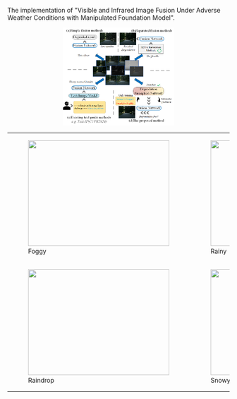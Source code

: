 The implementation of "Visible and Infrared Image Fusion Under Adverse Weather Conditions with Manipulated Foundation Model".

<div align="center">
  <img src="./images/image1.png" width="50%" height="50%">
</div>

<table>
  <tr>
    <td><figure><img src="./images/foggy.gif" width="320" height="240"><figcaption>Foggy</figcaption></figure></td>
    <td><figure><img src="./images/rainy.gif" width="320" height="240"><figcaption>Rainy</figcaption></figure></td>
  </tr>
  <tr>
    <td><figure><img src="./images/raindrop.gif" width="320" height="240"><figcaption>Raindrop</figcaption></figure></td>
    <td><figure><img src="./images/snowy.gif" width="320" height="240"><figcaption>Snowy</figcaption></figure></td>
  </tr>
</table>
